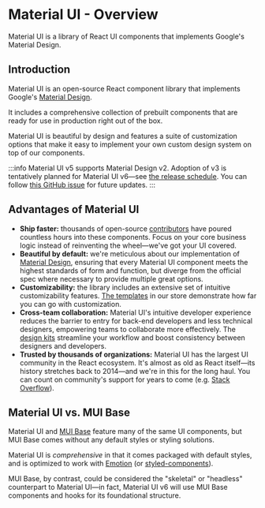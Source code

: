 # Material UI - Overview

<p class="description">Material UI is a library of React UI components that implements Google's Material Design.</p>

## Introduction

Material UI is an open-source React component library that implements Google's [Material Design](https://material.io/).

It includes a comprehensive collection of prebuilt components that are ready for use in production right out of the box.

Material UI is beautiful by design and features a suite of customization options that make it easy to implement your own custom design system on top of our components.

:::info Material UI v5 supports Material Design v2. Adoption of v3 is tentatively planned for Material UI v6—see [the release schedule](https://mui.com/versions/#release-schedule). You can follow [this GitHub issue](https://github.com/mui/material-ui/issues/29345) for future updates. :::

## Advantages of Material UI

- **Ship faster:** thousands of open-source [contributors](https://api7.ai/contributor-graph?chart=contributorOverTime&repo=mui-org/material-ui) have poured countless hours into these components. Focus on your core business logic instead of reinventing the wheel—we've got your UI covered.
- **Beautiful by default:** we're meticulous about our implementation of [Material Design](https://material.io/), ensuring that every Material UI component meets the highest standards of form and function, but diverge from the official spec where necessary to provide multiple great options.
- **Customizability:** the library includes an extensive set of intuitive customizability features. [The templates](https://mui.com/store/) in our store demonstrate how far you can go with customization.
- **Cross-team collaboration:** Material UI's intuitive developer experience reduces the barrier to entry for back-end developers and less technical designers, empowering teams to collaborate more effectively. The [design kits](https://mui.com/design-kits/) streamline your workflow and boost consistency between designers and developers.
- **Trusted by thousands of organizations:** Material UI has the largest UI community in the React ecosystem. It's almost as old as React itself—its history stretches back to 2014—and we're in this for the long haul. You can count on community's support for years to come (e.g. [Stack Overflow](https://insights.stackoverflow.com/trends?tags=material-ui)).

## Material UI vs. MUI Base

Material UI and [MUI Base](/base/getting-started/overview/) feature many of the same UI components, but MUI Base comes without any default styles or styling solutions.

Material UI is _comprehensive_ in that it comes packaged with default styles, and is optimized to work with [Emotion](https://emotion.sh/) (or [styled-components](https://styled-components.com/)).

MUI Base, by contrast, could be considered the "skeletal" or "headless" counterpart to Material UI—in fact, Material UI v6 will use MUI Base components and hooks for its foundational structure.
